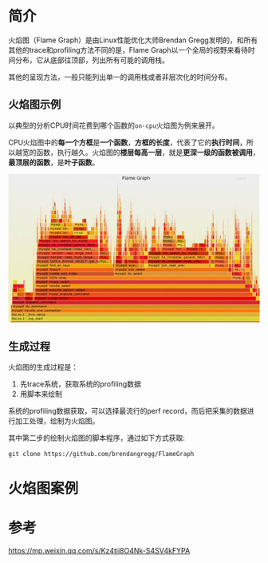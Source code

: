 
# 简介

火焰图（Flame Graph）是由Linux性能优化大师Brendan Gregg发明的，和所有其他的trace和profiling方法不同的是，Flame Graph以一个全局的视野来看待时间分布，它从底部往顶部，列出所有可能的调用栈。

其他的呈现方法，一般只能列出单一的调用栈或者非层次化的时间分布。

## 火焰图示例

以典型的分析CPU时间花费到哪个函数的`on-cpu`火焰图为例来展开。

CPU火焰图中的**每一个方框**是**一个函数**，**方框的长度**，代表了它的**执行时间**，所以越宽的函数，执行越久。火焰图的**楼层每高一层**，就是**更深一级的函数被调用**，**最顶层的函数**，是**叶子函数**。

![2020-02-04-21-54-49.png](./images/2020-02-04-21-54-49.png)

## 生成过程

火焰图的生成过程是：

1. 先trace系统，获取系统的profiling数据 
2. 用脚本来绘制

系统的profiling数据获取，可以选择最流行的perf record，而后把采集的数据进行加工处理，绘制为火焰图。

其中第二步的绘制火焰图的脚本程序，通过如下方式获取:

```
git clone https://github.com/brendangregg/FlameGraph
```

# 火焰图案例



# 参考

https://mp.weixin.qq.com/s/Kz4tii8O4Nk-S4SV4kFYPA